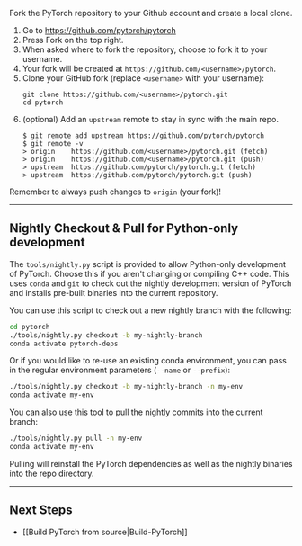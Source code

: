 
Fork the PyTorch repository to your Github account and create a local clone.

1. Go to https://github.com/pytorch/pytorch
1. Press Fork on the top right.
1. When asked where to fork the repository, choose to fork it to your username.
1. Your fork will be created at `https://github.com/<username>/pytorch`.
1. Clone your GitHub fork (replace `<username>` with your username):
    ```
    git clone https://github.com/<username>/pytorch.git
    cd pytorch
    ```
1. (optional) Add an `upstream` remote to stay in sync with the main repo. 
    ```
    $ git remote add upstream https://github.com/pytorch/pytorch
    $ git remote -v
    > origin    https://github.com/<username>/pytorch.git (fetch)
    > origin    https://github.com/<username>/pytorch.git (push)
    > upstream  https://github.com/pytorch/pytorch.git (fetch)
    > upstream  https://github.com/pytorch/pytorch.git (push)
    ```
Remember to always push changes to `origin` (your fork)!

---
## Nightly Checkout & Pull for Python-only development
The `tools/nightly.py` script is provided to allow Python-only development of
PyTorch. Choose this if you aren't changing or compiling C++ code. 
This uses `conda` and `git` to check out the nightly development
version of PyTorch and installs pre-built binaries into the current repository.

You can use this script to check out a new nightly branch with the following:

```bash
cd pytorch
./tools/nightly.py checkout -b my-nightly-branch
conda activate pytorch-deps
```

Or if you would like to re-use an existing conda environment, you can pass in
the regular environment parameters (`--name` or `--prefix`):

```bash
./tools/nightly.py checkout -b my-nightly-branch -n my-env
conda activate my-env
```

You can also use this tool to pull the nightly commits into the current branch:

```bash
./tools/nightly.py pull -n my-env
conda activate my-env
```

Pulling will reinstall the PyTorch dependencies as well as the nightly binaries
into the repo directory.

----

## Next Steps
* [[Build PyTorch from source|Build-PyTorch]]